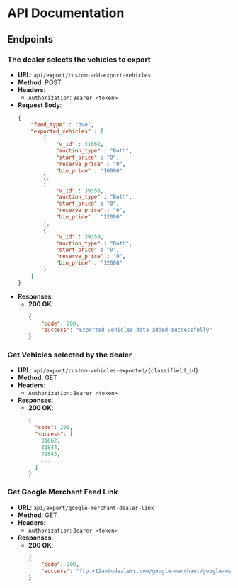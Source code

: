 # API Documentation


## Endpoints

### The dealer selects the vehicles to export
- **URL**: `api/export/custom-add-export-vehicles`
- **Method**: POST
- **Headers**: 
  - `Authorization`: `Bearer <token>`
- **Request Body**:
    ```json
    {
    	"feed_type" : "ove",
    	"exported_vehicles" : [
    		{
    			"v_id" : 31662,
    			"auction_type" : "Both",
    			"start_price" : "0",
    			"reserve_price" : "0",
    			"bin_price" : "10000"
    		},
    		{
    			"v_id" : 39358,
    			"auction_type" : "Both",
    			"start_price" : "0",
    			"reserve_price" : "0",
    			"bin_price" : "12000"
    		},
    		{
    			"v_id" : 39359,
    			"auction_type" : "Both",
    			"start_price" : "0",
    			"reserve_price" : "0",
    			"bin_price" : "12000"
    		}
    	]
    }
    ```
- **Responses**:
  - **200 OK**:
    ```json
    {
    	"code": 200,
    	"success": "Exported vehicles data added successfully"
    }
    ```

### Get Vehicles selected by the dealer
- **URL**: `api/export/custom-vehicles-exported/{classifield_id}`
- **Method**: GET
- **Headers**: 
  - `Authorization`: `Bearer <token>`
- **Responses**:
  - **200 OK**:
    ```json
    {
      "code": 200,
      "success": [
        31662,
        31844,
        31845,
        ...
      ]
    }
    ```

### Get Google Merchant Feed Link
- **URL**: `api/export/google-merchant-dealer-link`
- **Method**: GET
- **Headers**: 
  - `Authorization`: `Bearer <token>`
- **Responses**:
  - **200 OK**:
    ```json
    {
	    "code": 200,
	    "success": "ftp.v12autodealers.com/google-merchant/google-merchant-102277.csv"
    }
    ```
